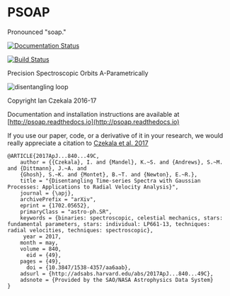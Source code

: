 # PSOAP
Pronounced "soap."

[![Documentation Status](https://readthedocs.org/projects/psoap/badge/?version=latest)](http://psoap.readthedocs.io/en/latest/?badge=latest)

[![Build Status](https://travis-ci.org/iancze/PSOAP.svg?branch=master)](https://travis-ci.org/iancze/PSOAP)

Precision Spectroscopic Orbits A-Parametrically

![disentangling loop](output.gif "disentangling loop")

Copyright Ian Czekala 2016-17

Documentation and installation instructions are available at [http://psoap.readthedocs.io](http://psoap.readthedocs.io)

If you use our paper, code, or a derivative of it in your research, we would really appreciate a citation to [Czekala et al. 2017](http://adsabs.harvard.edu/abs/2017ApJ...840...49C)

    @ARTICLE{2017ApJ...840...49C,
        author = {{Czekala}, I. and {Mandel}, K.~S. and {Andrews}, S.~M. and {Dittmann}, J.~A. and
        {Ghosh}, S.~K. and {Montet}, B.~T. and {Newton}, E.~R.},
        title = "{Disentangling Time-series Spectra with Gaussian Processes: Applications to Radial Velocity Analysis}",
        journal = {\apj},
        archivePrefix = "arXiv",
        eprint = {1702.05652},
        primaryClass = "astro-ph.SR",
        keywords = {binaries: spectroscopic, celestial mechanics, stars: fundamental parameters, stars: individual: LP661-13, techniques: radial velocities, techniques: spectroscopic},
         year = 2017,
        month = may,
        volume = 840,
          eid = {49},
        pages = {49},
          doi = {10.3847/1538-4357/aa6aab},
        adsurl = {http://adsabs.harvard.edu/abs/2017ApJ...840...49C},
        adsnote = {Provided by the SAO/NASA Astrophysics Data System}
    }
